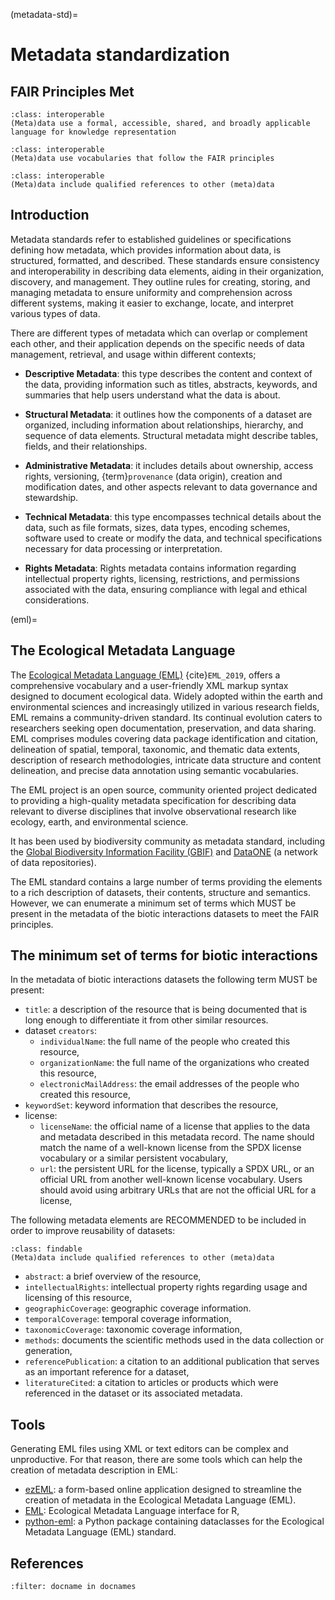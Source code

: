 (metadata-std)=
# Metadata standardization

## FAIR Principles Met

```{admonition} FAIR PRINCIPLE I1
:class: interoperable
(Meta)data use a formal, accessible, shared, and broadly applicable language for knowledge representation
```

```{admonition} FAIR PRINCIPLE I2
:class: interoperable
(Meta)data use vocabularies that follow the FAIR principles
```

```{admonition} FAIR PRINCIPLE I3
:class: interoperable
(Meta)data include qualified references to other (meta)data
```

## Introduction

Metadata standards refer to established guidelines or specifications defining how metadata, which provides information about data, is structured, formatted, and described. These standards ensure consistency and interoperability in describing data elements, aiding in their organization, discovery, and management. They outline rules for creating, storing, and managing metadata to ensure uniformity and comprehension across different systems, making it easier to exchange, locate, and interpret various types of data.

There are different types of metadata which can overlap or complement each other, and their application depends on the specific needs of data management, retrieval, and usage within different contexts;

- **Descriptive Metadata**: this type describes the content and context of the data, providing information such as titles, abstracts, keywords, and summaries that help users understand what the data is about.

- **Structural Metadata**: it outlines how the components of a dataset are organized, including information about relationships, hierarchy, and sequence of data elements. Structural metadata might describe tables, fields, and their relationships.

- **Administrative Metadata**: it includes details about ownership, access rights, versioning, {term}`provenance` (data origin), creation and modification dates, and other aspects relevant to data governance and stewardship.

- **Technical Metadata**: this type encompasses technical details about the data, such as file formats, sizes, data types, encoding schemes, software used to create or modify the data, and technical specifications necessary for data processing or interpretation.

- **Rights Metadata**: Rights metadata contains information regarding intellectual property rights, licensing, restrictions, and permissions associated with the data, ensuring compliance with legal and ethical considerations.

(eml)=
## The Ecological Metadata Language

The [Ecological Metadata Language (EML)](https://eml.ecoinformatics.org/) {cite}`EML_2019`, offers a comprehensive vocabulary and a user-friendly XML markup syntax designed to document ecological data. Widely adopted within the earth and environmental sciences and increasingly utilized in various research fields, EML remains a community-driven standard. Its continual evolution caters to researchers seeking open documentation, preservation, and data sharing. EML comprises modules covering data package identification and citation, delineation of spatial, temporal, taxonomic, and thematic data extents, description of research methodologies, intricate data structure and content delineation, and precise data annotation using semantic vocabularies.

The EML project is an open source, community oriented project dedicated to providing a high-quality metadata specification for describing data relevant to diverse disciplines that involve observational research like ecology, earth, and environmental science.

It has been used by biodiversity community as metadata standard, including the [Global Biodiversity Information Facility (GBIF)](https://gbif.org) and [DataONE](https://dataone.org) (a network of data repositories).

The EML standard contains a large number of terms providing the elements to a rich description of datasets, their contents, structure and semantics. However, we can enumerate a minimum set of terms which MUST be present in the metadata of the biotic interactions datasets to meet the FAIR principles.

## The minimum set of terms for biotic interactions

In the metadata of biotic interactions datasets the following term MUST be present:

- `title`: a description of the resource that is being documented that is long enough to differentiate it from other similar resources.
- dataset `creators`:
    - `individualName`: the full name of the people who created this resource,
    - `organizationName`: the full name of the organizations who created this resource,
    - `electronicMailAddress`: the email addresses of the people who created this resource,
-  `keywordSet`: keyword information that describes the resource,
- license:
    - `licenseName`: the official name of a license that applies to the data and metadata described in this metadata record. The name should match the name of a well-known license from the SPDX license vocabulary or a similar persistent vocabulary,
    - `url`: the persistent URL for the license, typically a SPDX URL, or an official URL from another well-known license vocabulary.  Users should avoid using arbitrary URLs that are not the official URL for a license,

The following metadata elements are RECOMMENDED to be included in order to improve reusability of datasets:

```{admonition} FAIR PRINCIPLE F2
:class: findable
(Meta)data include qualified references to other (meta)data
```

- `abstract`: a brief overview of the resource,
- `intellectualRights`: intellectual property rights regarding usage and licensing of this resource,
- `geographicCoverage`: geographic coverage information.
- `temporalCoverage`: temporal coverage information,
- `taxonomicCoverage`: taxonomic coverage information,
- `methods`: documents the scientific methods used in the data collection or generation,
- `referencePublication`: a citation to an additional publication that serves as an important reference for a dataset,
- `literatureCited`: a citation to articles or products which were referenced in the dataset or its associated metadata.

## Tools

Generating EML files using XML or text editors can be complex and unproductive. For that reason, there are some tools which can help the creation of metadata description in EML:

- [ezEML](https://ezeml.edirepository.org/eml/about): a form-based online application designed to streamline the creation of metadata in the Ecological Metadata Language (EML).
- [EML](https://github.com/ropensci/eml): Ecological Metadata Language interface for R,
- [python-eml](https://github.com/pieterprovoost/python-eml): a Python package containing dataclasses for the Ecological Metadata Language (EML) standard.

## References

```{bibliography}
:filter: docname in docnames
```

